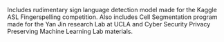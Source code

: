 Includes rudimentary sign language detection model made for the Kaggle ASL Fingerspelling competition. Also includes Cell Segmentation program made for the Yan Jin research Lab at UCLA and Cyber Security Privacy Preserving Machine Learning Lab materials.
